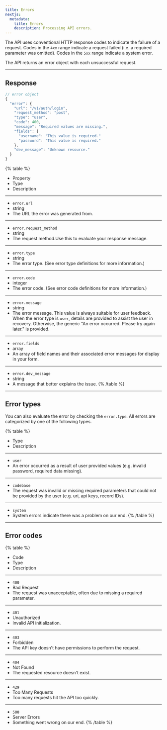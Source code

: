 ```yaml
---
title: Errors
nextjs:
  metadata:
    title: Errors
    description: Processing API errors.
---
```


The API uses conventional HTTP response codes to indicate the failure of a request. Codes in the `4xx` range indicate a request failed (i.e. a required parameter was omitted). Codes in the `5xx` range indicate a system error.

The API returns an error object with each unsuccessful request.

---

## Response

```js
// error object
{
  "error": {
    "url": "/v1/auth/login",
    "request_method": "post",
    "type": "user",
    "code": 400,
    "message": "Required values are missing.",
    "fields": {
      "username": "This value is required."
      "password": "This value is required."
    },
    "dev_message": "Unknown resource."
  }
}
```

{% table %}
* Property
* Type
* Description
---
* `error.url`
* string
* The URL the error was generated from.
---
* `error.request_method`
* string
* The request method.Use this to evaluate your response message.
---
* `error.type`
* string
* The error type. (See error type definitions for more information.)
---
* `error.code`
* integer
* The error code. (See error code definitions for more information.)
---
* `error.message`
* string
* The error message. This value is always suitable for user feedback. When the error type is `user`, details are provided to assist the user in recovery. Otherwise, the generic "An error occurred. Please try again later." is provided.
---
* `error.fields`
* array
* An array of field names and their associated error messages for display in your form.
---
* `error.dev_message`
* string
* A message that better explains the issue.
{% /table %}

---

## Error types

You can also evaluate the error by checking the `error.type`. All errors are categorized by one of the following types.

{% table %}
* Type
* Description
---
* `user`
* An error occurred as a result of user provided values (e.g. invalid password, required data missing). 
---
* `codebase`
* The request was invalid or missing required parameters that could not be provided by the user (e.g. uri, api keys, record IDs).
---
* `system`
* System errors indicate there was a problem on our end.
{% /table %}


---

## Error codes

{% table %}
* Code
* Type
* Description
---
* `400`
* Bad Request
* The request was unacceptable, often due to missing a required parameter.
---
* `401`
* Unauthorized
* Invalid API initialization.
---
* `403`
* Forbidden
* The API key doesn't have permissions to perform the request.
---
* `404`
* Not Found
* The requested resource doesn't exist.
---
* `429`
* Too Many Requests
* Too many requests hit the API too quickly.
---
* `500`
* Server Errors
* Something went wrong on our end.
{% /table %}

